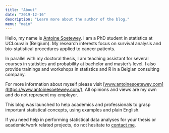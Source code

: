 ```yaml
---
title: "About"
date: "2019-12-16"
description: "Learn more about the author of the blog."
menu: "main"
---
```


Hello, my name is [Antoine Soetewey](https://www.antoinesoetewey.com/). I am a PhD student in statistics at UCLouvain (Belgium). My research interests focus on survival analysis and bio-statistical procedures applied to cancer patients.

In parallel with my doctoral thesis, I am teaching assistant for several courses in statistics and probability at bachelor and master’s level. I also provide trainings and workshops in statistics and R in a Belgian consulting company.

For more information about myself please visit [www.antoinesoetewey.com](https://www.antoinesoetewey.com/). All opinions and views are my own and do not represent my employer.

This blog was launched to help academics and professionals to grasp important statistical concepts, using examples and plain English.

If you need help in performing statistical data analyses for your thesis or academic/work related projects, do not hesitate to [contact me](/contact/).
